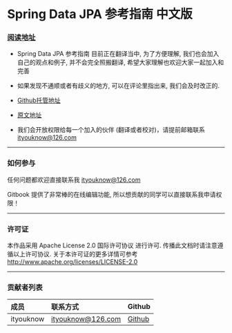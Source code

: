 # Spring Data JPA 参考指南 中文版

### [阅读地址](https://www.gitbook.com/book/ityouknow/spring-data-jpa-reference-documentation/details)

* Spring Data JPA 参考指南 目前正在翻译当中, 为了方便理解, 我们也会加入自己的观点和例子, 并不会完全照搬翻译, 希望大家理解也欢迎大家一起加入和完善

* 如果发现不通顺或者有歧义的地方, 可以在评论里指出来, 我们会及时改正的.

* [Github托管地址](https://github.com/ityouknow/spring-data-jpa-reference-documentation)

* [原文地址](http://docs.spring.io/spring-data/jpa/docs/current/reference/html/)

* 我们会开放权限给每一个加入的伙伴 (翻译或者校对)，请提前邮箱联系 ityouknow@126.com

----

### 如何参与

任何问题都欢迎直接联系我 ityouknow@126.com

Gitbook 提供了非常棒的在线编辑功能, 所以想贡献的同学可以直接联系我申请权限！

---

### 许可证

本作品采用 Apache License 2.0 国际许可协议 进行许可. 传播此文档时请注意遵循以上许可协议. 关于本许可证的更多详情可参考 http://www.apache.org/licenses/LICENSE-2.0

---

### 贡献者列表

成员 | 联系方式 | Github
:------|:------|:------
ityouknow| ityouknow@126.com | [Github](https://github.com/ityouknow)



